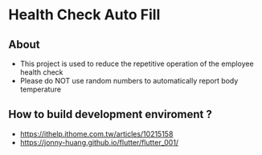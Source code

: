 # Health Check Auto Fill

## About
- This project is used to reduce the repetitive operation of the employee health check
- Please do NOT use random numbers to automatically report body temperature 

## How to build development enviroment ?
- https://ithelp.ithome.com.tw/articles/10215158
- https://jonny-huang.github.io/flutter/flutter_001/
